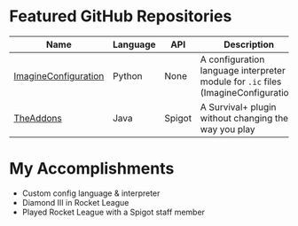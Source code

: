 # Featured GitHub Repositories

| Name | Language | API | Description | Active |
| ---- | -------- | --- | ----------- | ------ |
| [ImagineConfiguration](imaginedevmc.github.io/imagineconfiguration) | Python | None | A configuration language interpreter module for `.ic` files (ImagineConfiguration) | True |
| [TheAddons](https://github.com/imaginedevMC/TheAddons) | Java | Spigot | A Survival+ plugin without changing the way you play | True |

# My Accomplishments
* Custom config language & interpreter
* Diamond III in Rocket League
* Played Rocket League with a Spigot staff member
